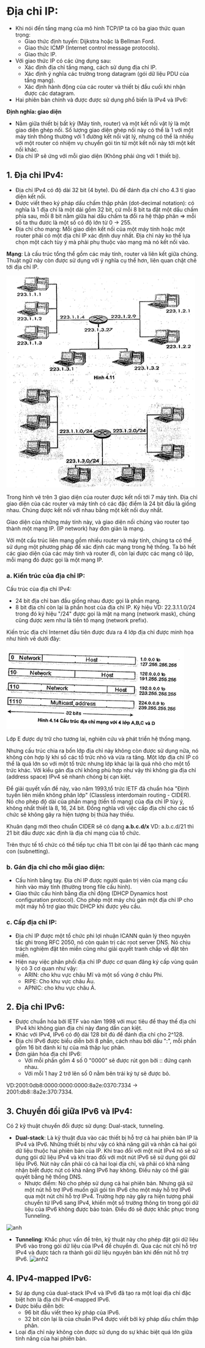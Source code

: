 # Địa chỉ IP:
- Khi nói đến tầng mạng của mô hình TCP/IP ta có ba giao thức quan trọng:
  - Giao thức định tuyến: Dijkstra hoặc là Bellman Ford.
  - Giao thức ICMP (Internet control message protocols).
  - Giao thức IP.
- Với giao thức IP có các ứng dụng sau:
  - Xác định địa chỉ tầng mạng, cách sử dụng địa chỉ IP.
  - Xác định ý nghĩa các trường trong datagram (gói dữ liệu PDU của tầng mạng).
  - Xác định hành động của các router và thiết bị đầu cuối khi nhận được các datagram.
- Hai phiên bản chính và được được sử dụng phổ biến là IPv4 và IPv6:

**Định nghĩa: giao diện**
- Nằm giữa thiết bị bất kỳ (Máy tính, router) và một kết nối vật lý là một giao diện ghép nối. Số lượng giao diện ghép nối này có thể là 1 với một máy tính thông thường với 1 đường kết nối vật lý, nhưng có thể là nhiều với một router có nhiệm vụ chuyển gói tin từ một kết nối này tới một kết nối khác.
- Địa chỉ IP sẽ ứng với mỗi giao diện (Không phải ứng với 1 thiết bị). 

## 1. Địa chỉ IPv4:
- Địa chỉ IPv4 có độ dài 32 bit (4 byte). Đủ để đánh địa chỉ cho 4.3 tỉ giao diện kết nối.
- Được viết theo ký pháp dấu chấm thập phân (dot-decimal notation): có nghĩa là 1 địa chỉ là một dải gồm 32 bit, cứ mỗi 8 bit ta đặt một dấu chấm phía sau, mỗi 8 bit nằm giữa hai dấu chấm ta đổi ra hệ thập phân => mỗi số ta thu đươc là một số có độ lớn từ 0 -> 255.
- Địa chỉ cho mạng: Mỗi giao diện kết nối của một máy tính hoặc một router phải có một địa chỉ IP xác định duy nhất. Địa chỉ này ko thể lựa chọn một cách tùy ý mà phải phụ thuộc vào mạng mà nó kết nối vào. 

**Mạng**: Là cấu trúc tổng thể gồm các máy tính, router và liên kết giữa chúng. Thuật ngữ này còn được sử dụng với ý nghĩa cụ thể hơn, liên quan chặt chẽ tới địa chỉ IP.

![IPv4 struc](/docs/pics/28_IPv4.png)

Trong hình vẽ trên 3 giao diện của router được kết nối tới 7 máy tính. Địa chỉ giao diện của các router và máy tính có các đặc điểm là 24 bit đầu là giống nhau. Chúng được kết nối với nhau bằng một kết nối duy nhất. 

Giao diện của những máy tính này, và giao diện nối chúng vào router tạo thành một mạng IP. (IP network) hay đơn giản là mạng.

Với một cấu trúc liên mạng gồm nhiều router và máy tính, chúng ta có thể sử dụng một phương pháp để xác định các mạng trong hệ thống. Ta bỏ hết các giao diện của các máy tính và router đi, còn lại được các mạng cô lập, mỗi mạng đó được gọi là một mạng IP.

### a. Kiến trúc của địa chỉ IP:
Cấu trúc của địa chỉ IPv4:
- 24 bit địa chỉ ban đầu giống nhau được gọi là phần mạng.
- 8 bit địa chỉ còn lại là phần host của địa chỉ IP.
Ký hiệu VD: 22.3.1.1.0/24 trong đó ký hiệu "/24" được gọi là mặt nạ mạng (network mask), chúng cũng được xem như là tiền tố mạng (network prefix). 

Kiến trúc địa chỉ Internet đầu tiên được đưa ra 4 lớp địa chỉ được minh họa như hình vẽ dưới đây:

![IPv4 struc](/docs/pics/27_cấu_trúc_IPv4.png)

Lớp E được dự trữ cho tương lai, nghiên cứu và phát triển hệ thống mạng.

Nhưng cấu trúc chia ra bốn lớp địa chỉ này không còn được sử dụng nữa, nó không còn hợp lý khi số các tổ trức nhỏ và vừa ra tăng. Một lớp địa chỉ IP có thể là quá lớn so với một tổ trức nhưng lớp khác lại là quá nhỏ cho một tổ trức khác. Với kiểu gán địa chỉ không phù hợp như vậy thì không gia địa chỉ (address space) IPv4 sẽ nhanh chóng bị cạn kiệt. 

Để giải quyết vấn đề này, vào năm 1993,tổ trức IETF đã chuẩn hóa "Định tuyến liên miền không phân lớp" (Classless interdomain routing - CIDER). Nó cho phép độ dài của phần mạng (tiền tố mạng) của địa chỉ IP tùy ý, không nhất thiết là 8, 16, 24 bit. Đồng nghĩa với việc cấp địa chỉ cho các tổ chức sẽ không gây ra hiện tượng bị thừa hay thiếu.

Khuân dạng mới theo chuẩn CIDER sẽ có dạng **a.b.c.d/x** 
VD: a.b.c.d/21 thì 21 bit đầu được xác định là địa chỉ mạng của tổ chức. 

Trên thực tế tổ chức có thể tiếp tục chia 11 bit còn lại để tạo thành các mạng con (subnetting).

### b. Gán địa chỉ cho mỗi giao diện:
- Cấu hình bằng tay. Địa chỉ IP được người quản trị viên của mạng cấu hình vào máy tính (thường trong file cấu hình).
- Giao thức cấu hình bằng địa chỉ động (DHCP Dynamics host configuration protocol). Cho phép một máy chủ gán một địa chỉ IP cho một máy hỗ trợ giao thức DHCP khi được yêu cầu.

### c. Cấp địa chỉ IP:
- Địa chỉ IP được một tổ chức phi lợi nhuận ICANN quản lý theo nguyên tắc ghi trong RFC 2050, nó còn quản trị các root server DNS. Nó chịu trách nghiệm đặt tên miền cũng như giải quyết tranh chấp về đặt tên miền. 
- Hiện nay việc phân phối địa chỉ IP được cơ quan đăng ký cấp vùng quản lý có 3 cơ quan như vậy:
  - ARIN: cho khu vực châu Mĩ và một số vùng ở châu Phi.
  - RIPE: Cho khu vực châu Âu.
  - APNIC: cho khu vực châu Á.

## 2. Địa chỉ IPv6:
- Được chuẩn hóa bởi IETF vào năm 1998 với mục tiêu để thay thế địa chỉ IPv4 khi không gian địa chỉ này đang dần cạn kiệt.
- Khác với IPv4, IPv6 có độ dài 128 bit đủ để đánh địa chỉ cho 2^128.
- Địa chỉ IPv6 được biểu diễn bởi 8 phần, cách nhau bởi dấu ":", mỗi phần gồm 16 bit đánh kí tự của mã thập lục phân.
- Đơn giản hóa địa chỉ IPv6: 
  - Với mỗi phần gồm 4 số 0 "0000" sẽ được rút gọn bởi :: đứng cạnh nhau.
  - Với mỗi 1 hay 2 trở lên số 0 nằm bên trái ký tự sẽ được bỏ. 

VD:2001:0db8:0000:0000:0000:8a2e:0370:7334 -> 2001:db8::8a2e:370:7334.

## 3. Chuyển đổi giữa IPv6 và IPv4: 
Có 2 kỹ thuật chuyển đổi được sử dụng: Dual-stack, tunneling.
- **Dual-stack**: Là kỹ thuật đưa vào các thiết bị hỗ trợ cả hai phiên bản IP là IPv4 và IPv6. Những thiết bị như vậy có khả năng gửi và nhận cả hai gói dữ liệu thuộc hai phiên bản của IP. Khi trao đổi với một nút IPv4 nó sẽ sử dụng gói dữ liệu IPv4 và khi trao đổi với một nút IPv6 sẽ sử dụng gói dữ liệu IPv6. Nút này cần phải có cả hai loại địa chỉ, và phải có khả năng nhận biết được nút có khả năng IPv6 hay không. Điều này có thể giải quyết bằng hệ thống DNS.
  - Nhược điểm: Nó cho phép sử dụng cả hai phiên bản. Nhưng giả sử một nút hỗ trợ IPv6 muốn gửi gói tin IPv6 cho một máy hỗ trợ IPv6 qua một nút chỉ hỗ trợ IPv4. Trường hợp này gây ra hiện tượng phải chuyển từ IPv6 sang IPv4, khiến một số trường thông tin trong gói dữ liệu của IPv6 không được bảo toàn. Điều đó sẽ được khắc phục trong Tunneling.

![anh]()
- **Tunneling**: Khắc phục vấn đề trên, kỹ thuật này cho phép đặt gói dữ liệu IPv6 vào trong gói dữ liệu của IPv4 để chuyển đi. Qua các nút chỉ hỗ trợ IPv4 và được tách ra thành gói dữ liệu nguyên bản khi đến nút hỗ trợ IPv6.
![anh2]()

## 4. IPv4-mapped IPv6:
- Sự áp dụng của dual-stack IPv4 và IPv6 đã tạo ra một loại địa chỉ đặc biệt hơn là địa chỉ IPv4-mapped IPv6. 
- Được biểu diễn bởi:
  - 96 bit đầu viết theo ký pháp của IPv6.
  - 32 bit còn lại là của chuẩn IPv4 được viết bởi ký pháp dấu chấm thập phân.
- Loại địa chỉ này không còn được sử dụng do sự khác biệt quá lớn giữa tính năng của hai phiên bản.


